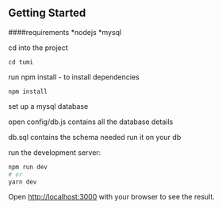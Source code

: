 ## Getting Started

####requirements 
*nodejs
*mysql


cd into the project 
```
cd tumi

```

run npm install - to install dependencies

```
npm install

```

set up a mysql database

open config/db.js
contains all the database details

db.sql contains the schema needed
run it on your db 

 run the development server:

```bash
npm run dev
# or
yarn dev
```

Open [http://localhost:3000](http://localhost:3000) with your browser to see the result.

